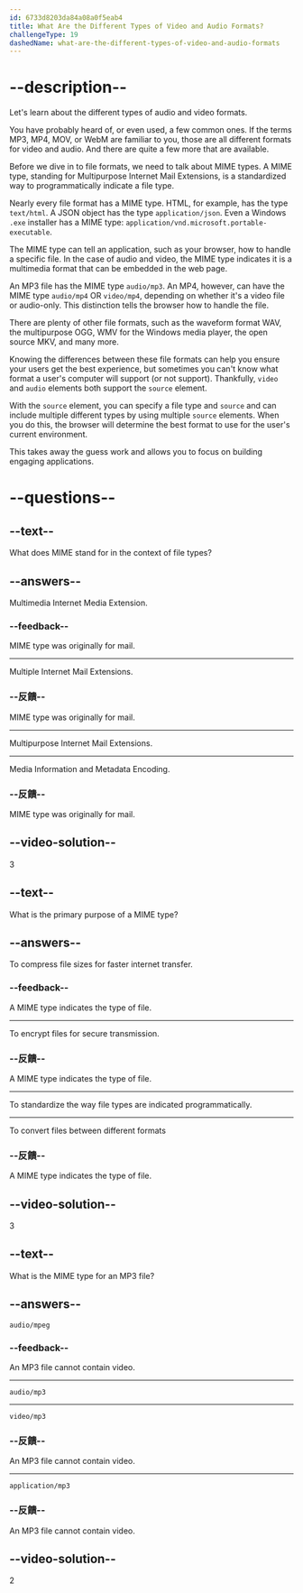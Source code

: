 ```yaml
---
id: 6733d8203da84a08a0f5eab4
title: What Are the Different Types of Video and Audio Formats?
challengeType: 19
dashedName: what-are-the-different-types-of-video-and-audio-formats
---
```


# --description--

Let's learn about the different types of audio and video formats.

You have probably heard of, or even used, a few common ones. If the terms MP3, MP4, MOV, or WebM are familiar to you, those are all different formats for video and audio. And there are quite a few more that are available.

Before we dive in to file formats, we need to talk about MIME types. A MIME type, standing for Multipurpose Internet Mail Extensions, is a standardized way to programmatically indicate a file type.

Nearly every file format has a MIME type. HTML, for example, has the type `text/html`. A JSON object has the type `application/json`. Even a Windows `.exe` installer has a MIME type: `application/vnd.microsoft.portable-executable`.

The MIME type can tell an application, such as your browser, how to handle a specific file. In the case of audio and video, the MIME type indicates it is a multimedia format that can be embedded in the web page.

An MP3 file has the MIME type `audio/mp3`. An MP4, however, can have the MIME type `audio/mp4` OR `video/mp4`, depending on whether it's a video file or audio-only. This distinction tells the browser how to handle the file.

There are plenty of other file formats, such as the waveform format WAV, the multipurpose OGG, WMV for the Windows media player, the open source MKV, and many more.

Knowing the differences between these file formats can help you ensure your users get the best experience, but sometimes you can't know what format a user's computer will support (or not support). Thankfully, `video` and `audio` elements both support the `source` element.

With the `source` element, you can specify a file type and `source` and can include multiple different types by using multiple `source` elements. When you do this, the browser will determine the best format to use for the user's current environment.

This takes away the guess work and allows you to focus on building engaging applications.

# --questions--

## --text--

What does MIME stand for in the context of file types?

## --answers--

Multimedia Internet Media Extension.

### --feedback--

MIME type was originally for mail.

---

Multiple Internet Mail Extensions.

### --反饋--

MIME type was originally for mail.

---

Multipurpose Internet Mail Extensions.

---

Media Information and Metadata Encoding.

### --反饋--

MIME type was originally for mail.

## --video-solution--

3

## --text--

What is the primary purpose of a MIME type?

## --answers--

To compress file sizes for faster internet transfer.

### --feedback--

A MIME type indicates the type of file.

---

To encrypt files for secure transmission.

### --反饋--

A MIME type indicates the type of file.

---

To standardize the way file types are indicated programmatically.

---

To convert files between different formats

### --反饋--

A MIME type indicates the type of file.

## --video-solution--

3

## --text--

What is the MIME type for an MP3 file?

## --answers--

`audio/mpeg`

### --feedback--

An MP3 file cannot contain video.

---

`audio/mp3`

---

`video/mp3`

### --反饋--

An MP3 file cannot contain video.

---

`application/mp3`

### --反饋--

An MP3 file cannot contain video.

## --video-solution--

2
